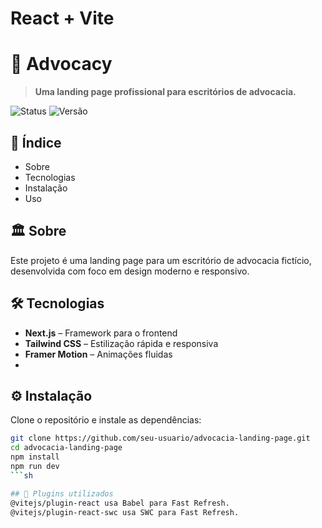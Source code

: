# React + Vite

# 📜 Advocacy

> **Uma landing page profissional para escritórios de advocacia.**

![Status](https://img.shields.io/badge/status-em%20desenvolvimento-yellow)
![Versão](https://img.shields.io/badge/versão-1.0-blue)

## 📌 Índice
- Sobre
- Tecnologias
- Instalação
- Uso

## 🏛️ Sobre
Este projeto é uma landing page para um escritório de advocacia fictício, desenvolvida com foco em design moderno e responsivo.

## 🛠 Tecnologias
- **Next.js** – Framework para o frontend
- **Tailwind CSS** – Estilização rápida e responsiva
- **Framer Motion** – Animações fluidas
- 

## ⚙️ Instalação  
Clone o repositório e instale as dependências:  
```sh
git clone https://github.com/seu-usuario/advocacia-landing-page.git  
cd advocacia-landing-page  
npm install  
npm run dev
```sh

## 🔧 Plugins utilizados
@vitejs/plugin-react usa Babel para Fast Refresh.
@vitejs/plugin-react-swc usa SWC para Fast Refresh.
